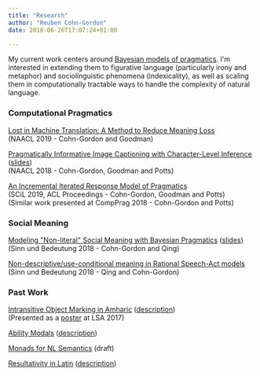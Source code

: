 ```yaml
---
title: "Research"
author: "Reuben Cohn-Gordon"
date: 2018-06-26T17:07:24+01:00

---
```



My current work centers around [Bayesian models of pragmatics](https://reubenharry.github.io/blog/social-reasoning-in-arcadia/). I'm interested in extending them to figurative language (particularly irony and metaphor) and sociolinguistic phenomena (indexicality), as well as scaling them in computationally tractable ways to handle the complexity of natural language.

### Computational Pragmatics

[Lost in Machine Translation: A Method to Reduce Meaning Loss](https://arxiv.org/abs/1902.09514) <br/> (NAACL 2019 - Cohn-Gordon and Goodman)

[Pragmatically Informative Image Captioning with Character-Level Inference](https://arxiv.org/abs/1804.05417) ([slides](/docs/naacl_slides.pdf)) <br/> (NAACL 2018 - Cohn-Gordon, Goodman and Potts)

[An Incremental Iterated Response Model of Pragmatics](https://arxiv.org/abs/1810.00367) <br/> (SCiL 2019, ACL Proceedings - Cohn-Gordon, Goodman and Potts) <br>
(Similar work presented at CompPrag 2018 - Cohn-Gordon and Potts)

### Social Meaning

[Modeling "Non-literal" Social Meaning with Bayesian Pragmatics](/docs/socialmet.pdf) ([slides](/docs/sub_slides.pdf)) <br/>(Sinn und Bedeutung 2018 - Cohn-Gordon and Qing)

[Non-descriptive/use-conditional meaning in Rational Speech-Act models](/docs/usecond.pdf) <br/> (Sinn und Bedeutung 2018 - Qing and Cohn-Gordon)

### Past Work

[Intransitive Object Marking in Amharic](/docs/amharic.pdf) ([description](/docs/dares-and-warnings-in-amharic/)) <br/> (Presented as a [poster](/docs/amharicposter.pdf) at LSA 2017)

[Ability Modals](/docs/modals.pdf) ([description](/docs/ability-modals/))

[Monads for NL Semantics](/docs/monads.pdf) (draft)

[Resultativity in Latin](/docs/resultatives.pdf) ([description](/docs/resultativity-in-latin/))

